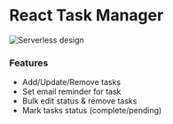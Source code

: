 # React Task Manager

![Serverless design](https://github.com/dpkm95/react-task-manager/blob/master/docs/design.png)

### Features
* Add/Update/Remove tasks
* Set email reminder for task
* Bulk edit status & remove tasks
* Mark tasks status (complete/pending)